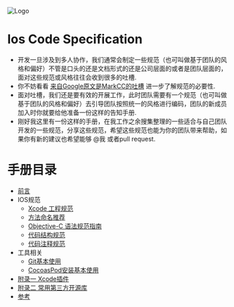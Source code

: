 ![Logo](https://roycms.github.io/IosCodeSpecification/logo.png)
# Ios Code Specification
* 开发一旦涉及到多人协作，我们通常会制定一些规范（也可叫做基于团队的风格和偏好）不管是口头的还是文档形式的还是公司层面的或者是团队层面的，
面对这些规范或风格往往会收到很多的吐槽.
* 你不妨看看 [来自Google原文是MarkCC的吐槽](why.md) 进一步了解规范的必要性.
* 面对吐槽，我们还是要有效的开展工作，此时团队需要有一个规范（也可叫做基于团队的风格和偏好）去引导团队按照统一的风格进行编码，团队的新成员加入时你就要给他准备一份这样的告知手册.
* 刚好我这里有一份这样的手册，在我工作之余搜集整理的一些适合与自己团队开发的一些规范，分享这些规范，希望这些规范也能为你的团队带来帮助，如果你有新的建议也希望能够 @我 或者pull request.

# 手册目录

* [前言](why.md)
* IOS规范
    * [Xcode 工程规范](xcode-project.md)
    * [方法命名推荐](naming-methods.md)
    * [Objective-C 语法规范指南](objective-c-style-guide.md)
    * [代码结构规范](code-structure.md)
    * [代码注释规范](code-comments.md)
* 工具相关
    * [Git基本使用](git-basic.md)
    * [CocoasPod安装基本使用](cocoasPod-basic.md)
* [附录一 Xcode插件](Xcode_Plugins.md)
* [附录二 常用第三方开源库](Third_Party_Library.md)
* [参考](Reference.md)
